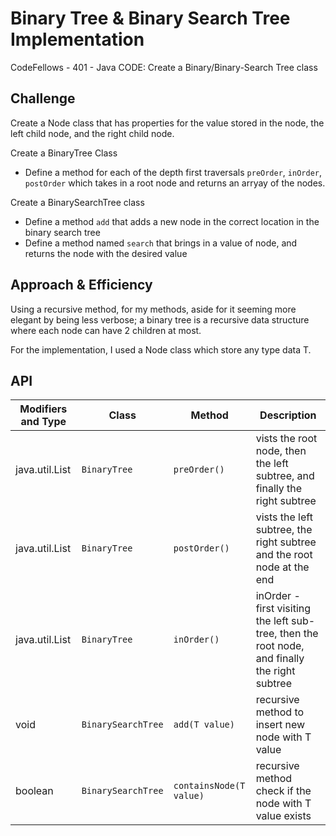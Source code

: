 # Binary Tree & Binary Search Tree Implementation
CodeFellows - 401 - Java
CODE: Create a Binary/Binary-Search Tree class
## Challenge
Create a Node class that has properties for the value stored in the node, the left child node, and the right child node.

Create a BinaryTree Class
* Define a method for each of the depth first traversals `preOrder`, `inOrder`, `postOrder` which takes in a root node and returns an arryay of the nodes.

Create a BinarySearchTree class
* Define a method `add` that adds a new node in the correct location in the binary search tree
* Define a method named `search` that brings in a value of node, and returns the node with the desired value

## Approach & Efficiency
Using a recursive method, for my methods, aside for it seeming more elegant by being less verbose; a binary tree is a recursive data structure where each node can have 2 children at most.

For the implementation, I used a Node class which store any type data T.




## API
Modifiers and Type      | Class       | Method    | Description |
|---                    | ---         | ---     |         --- |
|  java.util.List       |`BinaryTree `  | `preOrder()`   | vists the root node, then the left subtree, and finally the right subtree |
|  java.util.List       |`BinaryTree `  | `postOrder()`   | vists the left subtree, the right subtree and the root node at the end |
|  java.util.List       |`BinaryTree `  | `inOrder()`   | inOrder - first visiting the left sub-tree, then the root node, and finally the right subtree |
|  void       |`BinarySearchTree `  | `add(T value)`   | recursive method to insert new node with T value  |
|  boolean       |`BinarySearchTree `  | `containsNode(T value)`   | recursive method check if the node with T value exists |
